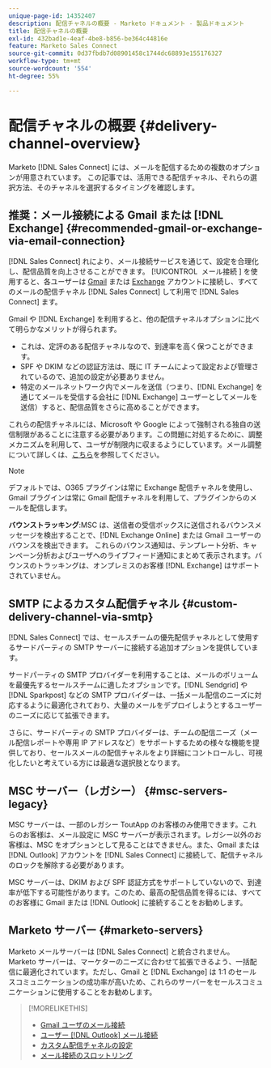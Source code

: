 ```yaml
---
unique-page-id: 14352407
description: 配信チャネルの概要 - Marketo ドキュメント - 製品ドキュメント
title: 配信チャネルの概要
exl-id: 432bad1e-4eaf-4be8-b856-be364c44816e
feature: Marketo Sales Connect
source-git-commit: 0d37fbdb7d08901458c1744dc68893e155176327
workflow-type: tm+mt
source-wordcount: '554'
ht-degree: 55%

---
```


# 配信チャネルの概要 {#delivery-channel-overview}

Marketo [!DNL Sales Connect] には、メールを配信するための複数のオプションが用意されています。 この記事では、活用できる配信チャネル、それらの選択方法、そのチャネルを選択するタイミングを確認します。

## 推奨：メール接続による Gmail または [!DNL Exchange] {#recommended-gmail-or-exchange-via-email-connection}

[!DNL Sales Connect] れにより、メール接続サービスを通じて、設定を合理化し、配信品質を向上させることができます。 [!UICONTROL &#x200B; メール接続 &#x200B;] を使用すると、各ユーザーは [Gmail](/help/marketo/product-docs/marketo-sales-connect/email-plugins/gmail/email-connection-for-gmail-users.md) または [Exchange](/help/marketo/product-docs/marketo-sales-connect/email-plugins/msc-for-outlook/email-connection-for-outlook-users.md) アカウントに接続し、すべてのメールの配信チャネル [!DNL Sales Connect] して利用で [!DNL Sales Connect] ます。

Gmail や [!DNL Exchange] を利用すると、他の配信チャネルオプションに比べて明らかなメリットが得られます。

* これは、定評のある配信チャネルなので、到達率を高く保つことができます。
* SPF や DKIM などの認証方法は、既に IT チームによって設定および管理されているので、追加の設定が必要ありません。
* 特定のメールネットワーク内でメールを送信（つまり、[!DNL Exchange] を通じてメールを受信する会社に [!DNL Exchange] ユーザーとしてメールを送信）すると、配信品質をさらに高めることができます。

これらの配信チャネルには、Microsoft や Google によって強制される独自の送信制限があることに注意する必要があります。この問題に対処するために、調整メカニズムを利用して、ユーザが制限内に収まるようにしています。メール調整について詳しくは、[こちら](/help/marketo/product-docs/marketo-sales-connect/email/email-delivery/email-connection-throttling.md)を参照してください。

>[!NOTE]
>
>デフォルトでは、O365 プラグインは常に Exchange 配信チャネルを使用し、Gmail プラグインは常に Gmail 配信チャネルを利用して、プラグインからのメールを配信します。

**バウンストラッキング**:MSC は、送信者の受信ボックスに送信されるバウンスメッセージを検出することで、[!DNL Exchange Online] または Gmail ユーザーのバウンスを検出できます。 これらのバウンス通知は、テンプレート分析、キャンペーン分析およびユーザへのライブフィード通知にまとめて表示されます。バウンスのトラッキングは、オンプレミスのお客様 [!DNL Exchange] はサポートされていません。

## SMTP によるカスタム配信チャネル {#custom-delivery-channel-via-smtp}

[!DNL Sales Connect] では、セールスチームの優先配信チャネルとして使用するサードパーティの SMTP サーバーに接続する追加オプションを提供しています。

サードパーティの SMTP プロバイダーを利用することは、メールのボリュームを最優先するセールスチームに適したオプションです。[!DNL Sendgrid] や [!DNL Sparkpost] などの SMTP プロバイダーは、一括メール配信のニーズに対応するように最適化されており、大量のメールをデプロイしようとするユーザーのニーズに応じて拡張できます。

さらに、サードパーティの SMTP プロバイダーは、チームの配信ニーズ（メール配信レポートや専用 IP アドレスなど）をサポートするための様々な機能を提供しており、セールスメールの配信チャネルをより詳細にコントロールし、可視化したいと考えている方には最適な選択肢となります。

## MSC サーバー（レガシー） {#msc-servers-legacy}

MSC サーバーは、一部のレガシー ToutApp のお客様のみ使用できます。これらのお客様は、メール設定に MSC サーバーが表示されます。レガシー以外のお客様は、MSC をオプションとして見ることはできません。また、Gmail または [!DNL Outlook] アカウントを [!DNL Sales Connect] に接続して、配信チャネルのロックを解除する必要があります。

MSC サーバーは、DKIM および SPF 認証方式をサポートしていないので、到達率が低下する可能性があります。このため、最高の配信品質を得るには、すべてのお客様に Gmail または [!DNL Outlook] に接続することをお勧めします。

## Marketo サーバー {#marketo-servers}

Marketo メールサーバーは [!DNL Sales Connect] と統合されません。 Marketo サーバーは、マーケターのニーズに合わせて拡張できるよう、一括配信に最適化されています。ただし、Gmail と [!DNL Exchange] は 1:1 のセールスコミュニケーションの成功率が高いため、これらのサーバーをセールスコミュニケーションに使用することをお勧めします。

>[!MORELIKETHIS]
>
>* [Gmail ユーザのメール接続](/help/marketo/product-docs/marketo-sales-connect/email-plugins/gmail/email-connection-for-gmail-users.md)
>* [ ユーザー  [!DNL Outlook]  メール接続 ](/help/marketo/product-docs/marketo-sales-connect/email-plugins/msc-for-outlook/email-connection-for-outlook-users.md)
>* [カスタム配信チャネルの設定](/help/marketo/product-docs/marketo-sales-connect/email/email-delivery/setting-up-a-custom-delivery-channel.md)
>* [メール接続のスロットリング](/help/marketo/product-docs/marketo-sales-connect/email/email-delivery/email-connection-throttling.md)
